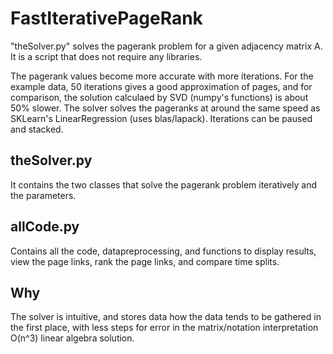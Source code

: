 # FastIterativePageRank  

"theSolver.py" solves the pagerank problem for a given adjacency matrix A. It is a script that does not require any libraries.  

The pagerank values become more accurate with more iterations. For the example data, 50 iterations gives a good approximation of pages, and for comparison, the solution calculaed by SVD (numpy's functions) is about 50% slower. The solver solves the pageranks at around the same speed as SKLearn's LinearRegression (uses blas/lapack). Iterations can be paused and stacked.

## theSolver.py
It contains the two classes that solve the pagerank problem iteratively and the parameters.

## allCode.py
Contains all the code, datapreprocessing, and functions to display results, view the page links, rank the page links, and compare time splits.  

## Why
The solver is intuitive, and stores data how the data tends to be gathered in the first place, with less steps for error in the matrix/notation interpretation O(n^3) linear algebra solution.
